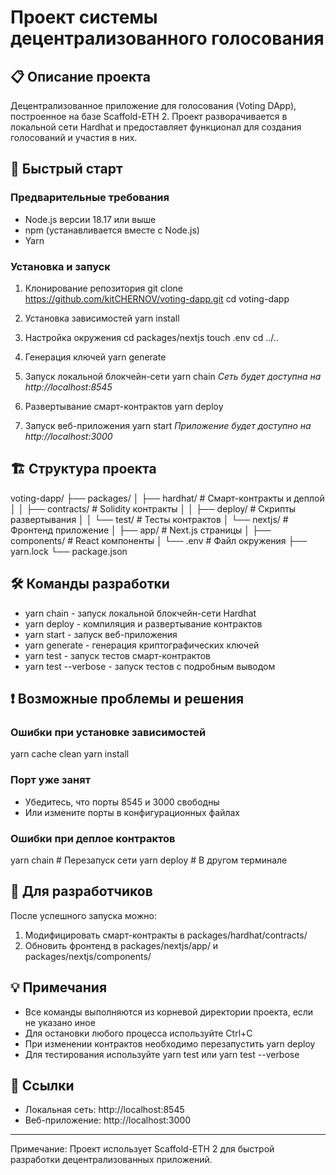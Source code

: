 # Проект системы децентрализованного голосования

## 📋 Описание проекта
Децентрализованное приложение для голосования (Voting DApp), построенное на базе Scaffold-ETH 2. Проект разворачивается в локальной сети Hardhat и предоставляет функционал для создания голосований и участия в них.

## 🚀 Быстрый старт

### Предварительные требования
- Node.js версии 18.17 или выше
- npm (устанавливается вместе с Node.js)
- Yarn

### Установка и запуск

1. Клонирование репозитория
git clone https://github.com/kitCHERNOV/voting-dapp.git
cd voting-dapp

2. Установка зависимостей
yarn install

3. Настройка окружения
cd packages/nextjs
touch .env
cd ../..

4. Генерация ключей
yarn generate

5. Запуск локальной блокчейн-сети
yarn chain
*Сеть будет доступна на http://localhost:8545*

6. Развертывание смарт-контрактов
yarn deploy

7. Запуск веб-приложения
yarn start
*Приложение будет доступно на http://localhost:3000*

## 🏗 Структура проекта
voting-dapp/
├── packages/
│   ├── hardhat/          # Смарт-контракты и деплой
│   │   ├── contracts/    # Solidity контракты
│   │   ├── deploy/       # Скрипты развертывания
│   │   └── test/         # Тесты контрактов
│   └── nextjs/          # Фронтенд приложение
│       ├── app/         # Next.js страницы
│       ├── components/  # React компоненты
│       └── .env         # Файл окружения
├── yarn.lock
└── package.json

## 🛠 Команды разработки
- yarn chain - запуск локальной блокчейн-сети Hardhat
- yarn deploy - компиляция и развертывание контрактов
- yarn start - запуск веб-приложения
- yarn generate - генерация криптографических ключей
- yarn test - запуск тестов смарт-контрактов
- yarn test --verbose - запуск тестов с подробным выводом

## ❗️ Возможные проблемы и решения

### Ошибки при установке зависимостей
yarn cache clean
yarn install

### Порт уже занят
- Убедитесь, что порты 8545 и 3000 свободны
- Или измените порты в конфигурационных файлах

### Ошибки при деплое контрактов
yarn chain  # Перезапуск сети
yarn deploy # В другом терминале

## 📝 Для разработчиков
После успешного запуска можно:
1. Модифицировать смарт-контракты в packages/hardhat/contracts/
2. Обновить фронтенд в packages/nextjs/app/ и packages/nextjs/components/

## 💡 Примечания
- Все команды выполняются из корневой директории проекта, если не указано иное
- Для остановки любого процесса используйте Ctrl+C
- При изменении контрактов необходимо перезапустить yarn deploy
- Для тестирования используйте yarn test или yarn test --verbose

## 🔗 Ссылки
- Локальная сеть: http://localhost:8545
- Веб-приложение: http://localhost:3000

---

Примечание: Проект использует Scaffold-ETH 2 для быстрой разработки децентрализованных приложений.
